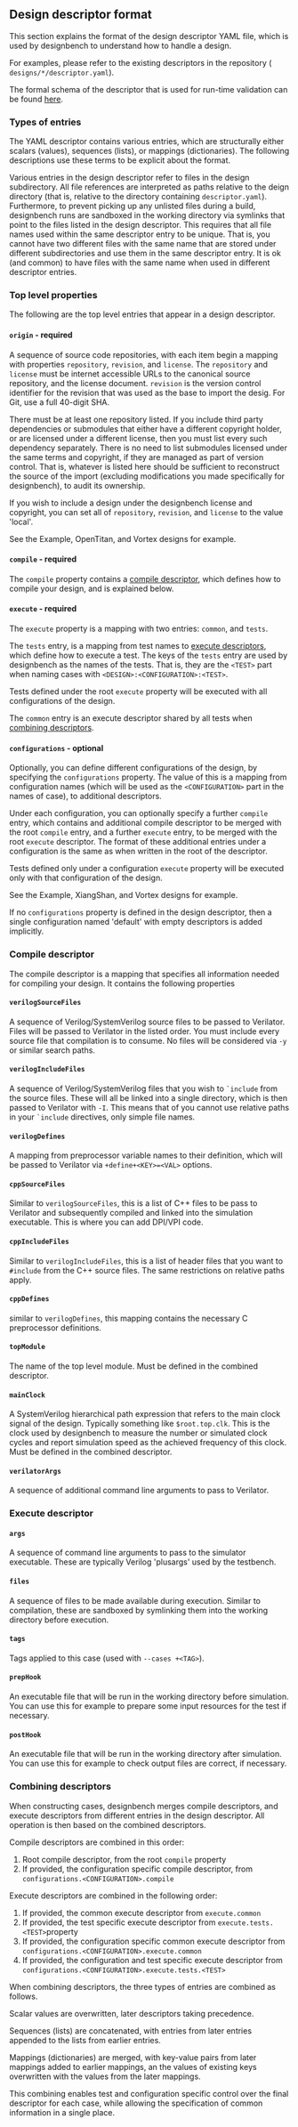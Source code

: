 ## Design descriptor format

This section explains the format of the design descriptor YAML file, which
is used by designbench to understand how to handle a design.

For examples, please refer to the existing descriptors in the repository (
`designs/*/descriptor.yaml`).

The formal schema of the descriptor that is used for run-time validation can
be found [here](../src/schema.yaml).

### Types of entries

The YAML descriptor contains various entries, which are structurally either
scalars (values), sequences (lists), or mappings (dictionaries). The following
descriptions use these terms to be explicit about the format.

Various entries in the design descriptor refer to files in the design
subdirectory. All file references are interpreted as paths relative to the
deign directory (that is, relative to the directory containing
`descriptor.yaml`). Furthermore, to prevent picking up any unlisted files
during a build, designbench runs are sandboxed in the working directory via
symlinks that point to the files listed in the design descriptor. This requires
that all file names used within the same descriptor entry to be unique.
That is, you cannot have two different files with the same name that are
stored under different subdirectories and use them in the same descriptor
entry. It is ok (and common) to have files with the same name when used in
different descriptor entries.

### Top level properties

The following are the top level entries that appear in a design descriptor.

#### `origin` - required

A sequence of source code repositories, with each item begin a mapping with
properties `repository`, `revision`, and `license`. The `repository` and
`license` must be internet accessible URLs to the canonical source repository,
and the license document. `revision` is the version control identifier for the
revision that was used as the base to import the desig. For Git, use a full
40-digit SHA.

There must be at least one repository listed. If you include third party
dependencies or submodules that either have a different copyright holder, or
are licensed under a different license, then you must list every such
dependency separately. There is no need to list submodules licensed under
the same terms and copyright, if they are managed as part of version control.
That is, whatever is listed here should be sufficient to reconstruct the source
of the import (excluding modifications you made specifically for designbench),
to audit its ownership.

If you wish to include a design under the designbench license and copyright,
you can set all of `repository`, `revision`, and `license` to the value
'local'.

See the Example, OpenTitan, and Vortex designs for example.

#### `compile` - required

The `compile` property contains a [compile descriptor](#compile-descriptor),
which defines how to compile your design, and is explained below.

#### `execute` - required

The `execute` property is a mapping with two entries: `common`, and `tests`.

The `tests` entry, is a mapping from test names to
[execute descriptors](#execute-descriptor), which define how to execute a test.
The keys of the `tests` entry are used by designbench as the names
of the tests. That is, they are the `<TEST>` part when naming cases with
`<DESIGN>:<CONFIGURATION>:<TEST>`.

Tests defined under the root `execute` property will be executed with all
configurations of the design.

The `common` entry is an execute descriptor shared by all tests when
[combining descriptors](#combining-descriptors).

#### `configurations` - optional

Optionally, you can define different configurations of the design, by
specifying the `configurations` property. The value of this is a mapping from
configuration names (which will be used as the `<CONFIGURATION>` part in
the names of case), to additional descriptors.

Under each configuration, you can optionally specify a further `compile` entry,
which contains and additional compile descriptor to be merged with the root
`compile` entry, and a further `execute` entry, to be merged with the
root `execute` descriptor. The format of these additional entries under a
configuration is the same as when written in the root of the descriptor.

Tests defined only under a configuration `execute` property will be executed
only with that configuration of the design.

See the Example, XiangShan, and Vortex designs for example.

If no `configurations` property is defined in the design descriptor, then
a single configuration named 'default' with empty descriptors is added
implicitly.

### Compile descriptor

The compile descriptor is a mapping that specifies all information needed for
compiling your design. It contains the following properties

#### `verilogSourceFiles`

A sequence of Verilog/SystemVerilog source files to be passed to Verilator.
Files will be passed to Verilator in the listed order. You must include every
source file that compilation is to consume. No files will be considered via
`-y` or similar search paths.

#### `verilogIncludeFiles`

A sequence of Verilog/SystemVerilog files that you wish to `` `include ``
from the source files. These will all be linked into a single directory, which
is then passed to Verilator with `-I`. This means that of you cannot use
relative paths in your `` `include `` directives, only simple file names.

#### `verilogDefines`

A mapping from preprocessor variable names to their definition, which will be
passed to Verilator via `+define+<KEY>=<VAL>` options.

#### `cppSourceFiles`

Similar to `verilogSourceFiles`, this is a list of C++ files to be pass to
Verilator and subsequently compiled and linked into the simulation executable.
This is where you can add DPI/VPI code.

#### `cppIncludeFiles`

Similar to `verilogIncludeFiles`, this is a list of header files that you want
to `#include` from the C++ source files. The same restrictions on relative
paths apply.

#### `cppDefines`

similar to `verilogDefines`, this mapping contains the necessary C preprocessor
definitions.

#### `topModule`

The name of the top level module. Must be defined in the combined descriptor.

#### `mainClock`

A SystemVerilog hierarchical path expression that refers to the main clock
signal of the design. Typically something like `$root.top.clk`. This is the
clock used by designbench to measure the number or simulated clock cycles and
report simulation speed as the achieved frequency of this clock. Must be
defined in the combined descriptor.

#### `verilatorArgs`

A sequence of additional command line arguments to pass to Verilator.

### Execute descriptor

#### `args`

A sequence of command line arguments to pass to the simulator executable.
These are typically Verilog 'plusargs' used by the testbench.

#### `files`

A sequence of files to be made available during execution. Similar to
compilation, these are sandboxed by symlinking them into the working directory
before execution.

#### `tags`

Tags applied to this case (used with `--cases +<TAG>`).

#### `prepHook`

An executable file that will be run in the working directory before simulation.
You can use this for example to prepare some input resources for the test if
necessary.

#### `postHook`

An executable file that will be run in the working directory after simulation.
You can use this for example to check output files are correct, if necessary.

### Combining descriptors

When constructing cases, designbench merges compile descriptors, and execute
descriptors from different entries in the design descriptor. All operation is
then based on the combined descriptors.

Compile descriptors are combined in this order:

1. Root compile descriptor, from the root `compile` property
2. If provided, the configuration specific compile descriptor, from
   `configurations.<CONFIGURATION>.compile`

Execute descriptors are combined in the following order:
1. If provided, the common execute descriptor from
   `execute.common`
2. If provided, the test specific execute descriptor from
   `execute.tests.<TEST>`property
3. If provided, the configuration specific common execute descriptor from
   `configurations.<CONFIGURATION>.execute.common`
4. If provided, the configuration and test specific execute descriptor from
   `configurations.<CONFIGURATION>.execute.tests.<TEST>`

When combining descriptors, the three types of entries are combined as follows.

Scalar values are overwritten, later descriptors taking precedence.

Sequences (lists) are concatenated, with entries from later entries appended
to the lists from earlier entries.

Mappings (dictionaries) are merged, with key-value pairs from later mappings
added to earlier mappings, an the values of existing keys overwritten with
the values from the later mappings.

This combining enables test and configuration specific control over the final
descriptor for each case, while allowing the specification of common
information in a single place.

